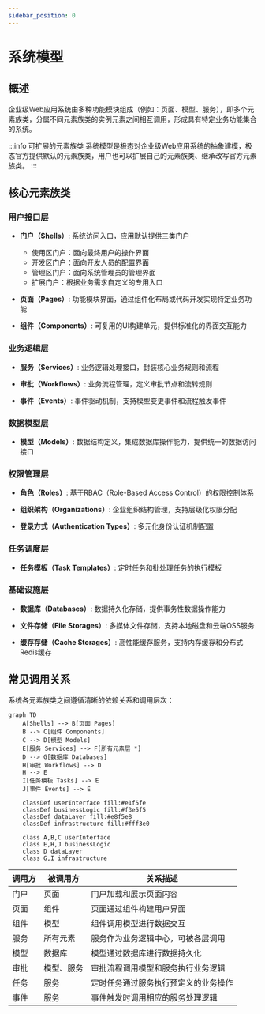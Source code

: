 ```yaml
---
sidebar_position: 0
---
```


# 系统模型

## 概述

企业级Web应用系统由多种功能模块组成（例如：页面、模型、服务），即多个元素族类，分属不同元素族类的实例元素之间相互调用，形成具有特定业务功能集合的系统。

:::info 可扩展的元素族类
系统模型是极态对企业级Web应用系统的抽象建模，极态官方提供默认的元素族类，用户也可以扩展自己的元素族类、继承改写官方元素族类。
:::

## 核心元素族类

### 用户接口层
- **门户（Shells）**: 系统访问入口，应用默认提供三类门户
  - 使用区门户：面向最终用户的操作界面
  - 开发区门户：面向开发人员的配置界面  
  - 管理区门户：面向系统管理员的管理界面
  - 扩展门户：根据业务需求自定义的专用入口

- **页面（Pages）**: 功能模块界面，通过组件化布局或代码开发实现特定业务功能

- **组件（Components）**: 可复用的UI构建单元，提供标准化的界面交互能力

### 业务逻辑层
- **服务（Services）**: 业务逻辑处理接口，封装核心业务规则和流程

- **审批（Workflows）**: 业务流程管理，定义审批节点和流转规则

- **事件（Events）**: 事件驱动机制，支持模型变更事件和流程触发事件

### 数据模型层
- **模型（Models）**: 数据结构定义，集成数据库操作能力，提供统一的数据访问接口

### 权限管理层
- **角色（Roles）**: 基于RBAC（Role-Based Access Control）的权限控制体系

- **组织架构（Organizations）**: 企业组织结构管理，支持层级化权限分配

- **登录方式（Authentication Types）**: 多元化身份认证机制配置

### 任务调度层
- **任务模板（Task Templates）**: 定时任务和批处理任务的执行模板

### 基础设施层
- **数据库（Databases）**: 数据持久化存储，提供事务性数据操作能力

- **文件存储（File Storages）**: 多媒体文件存储，支持本地磁盘和云端OSS服务

- **缓存存储（Cache Storages）**: 高性能缓存服务，支持内存缓存和分布式Redis缓存

## 常见调用关系

系统各元素族类之间遵循清晰的依赖关系和调用层次：

```mermaid
graph TD
    A[Shells] --> B[页面 Pages]
    B --> C[组件 Components]
    C --> D[模型 Models]
    E[服务 Services] --> F[所有元素层 *]
    D --> G[数据库 Databases]
    H[审批 Workflows] --> D
    H --> E
    I[任务模板 Tasks] --> E
    J[事件 Events] --> E
    
    classDef userInterface fill:#e1f5fe
    classDef businessLogic fill:#f3e5f5
    classDef dataLayer fill:#e8f5e8
    classDef infrastructure fill:#fff3e0
    
    class A,B,C userInterface
    class E,H,J businessLogic
    class D dataLayer
    class G,I infrastructure
```

| 调用方 | 被调用方 | 关系描述 |
|--------|----------|----------|
| 门户 | 页面 | 门户加载和展示页面内容 |
| 页面 | 组件 | 页面通过组件构建用户界面 |
| 组件 | 模型 | 组件调用模型进行数据交互 |
| 服务 | 所有元素 | 服务作为业务逻辑中心，可被各层调用 |
| 模型 | 数据库 | 模型通过数据库进行数据持久化 |
| 审批 | 模型、服务 | 审批流程调用模型和服务执行业务逻辑 |
| 任务 | 服务 | 定时任务通过服务执行预定义的业务操作 |
| 事件 | 服务 | 事件触发时调用相应的服务处理逻辑 |
